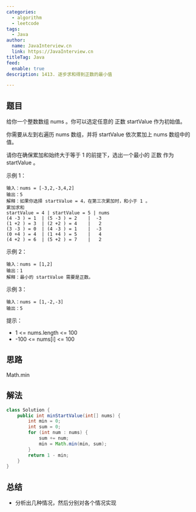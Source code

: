 ```yaml
---
categories:
  - algorithm
  - leetcode
tags:
  - Java
author: 
  name: JavaInterview.cn
  link: https://JavaInterview.cn
titleTag: Java
feed:
  enable: true
description: 1413. 逐步求和得到正数的最小值

---
```


## 题目

给你一个整数数组 nums 。你可以选定任意的 正数 startValue 作为初始值。

你需要从左到右遍历 nums 数组，并将 startValue 依次累加上 nums 数组中的值。

请你在确保累加和始终大于等于 1 的前提下，选出一个最小的 正数 作为 startValue 。



示例 1：

    输入：nums = [-3,2,-3,4,2]
    输出：5
    解释：如果你选择 startValue = 4，在第三次累加时，和小于 1 。
    累加求和
    startValue = 4 | startValue = 5 | nums
    (4 -3 ) = 1  | (5 -3 ) = 2    |  -3
    (1 +2 ) = 3  | (2 +2 ) = 4    |   2
    (3 -3 ) = 0  | (4 -3 ) = 1    |  -3
    (0 +4 ) = 4  | (1 +4 ) = 5    |   4
    (4 +2 ) = 6  | (5 +2 ) = 7    |   2
示例 2：

    输入：nums = [1,2]
    输出：1
    解释：最小的 startValue 需要是正数。
示例 3：

    输入：nums = [1,-2,-3]
    输出：5


提示：

* 1 <= nums.length <= 100
* -100 <= nums[i] <= 100

## 思路

Math.min

## 解法
```java
class Solution {
    public int minStartValue(int[] nums) {
        int min = 0;
        int sum = 0;
        for (int num : nums) {
            sum += num;
            min = Math.min(min, sum);
        }
        return 1 - min;
    }
}

```

## 总结

- 分析出几种情况，然后分别对各个情况实现 

